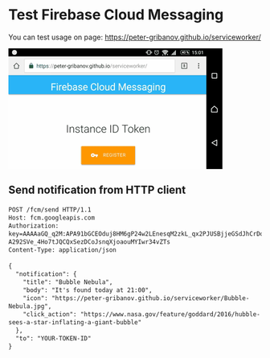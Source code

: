 # Test Firebase Cloud Messaging

You can test usage on page: https://peter-gribanov.github.io/serviceworker/

<img src="ScreenRecord.gif" alt="" align="center">

## Send notification from HTTP client

```
POST /fcm/send HTTP/1.1
Host: fcm.googleapis.com
Authorization: key=AAAAaGQ_q2M:APA91bGCEOduj8HM6gP24w2LEnesqM2zkL_qx2PJUSBjjeGSdJhCrDoJf_WbT7wpQZrynHlESAoZ1VHX9Nro6W_tqpJ3Aw-A292SVe_4Ho7tJQCQxSezDCoJsnqXjoaouMYIwr34vZTs
Content-Type: application/json

{
  "notification": {
    "title": "Bubble Nebula",
    "body": "It's found today at 21:00",
    "icon": "https://peter-gribanov.github.io/serviceworker/Bubble-Nebula.jpg",
    "click_action": "https://www.nasa.gov/feature/goddard/2016/hubble-sees-a-star-inflating-a-giant-bubble"
  },
  "to": "YOUR-TOKEN-ID"
}
```
